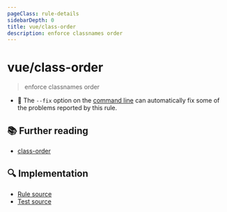 ```yaml
---
pageClass: rule-details
sidebarDepth: 0
title: vue/class-order
description: enforce classnames order
---
```

# vue/class-order
> enforce classnames order

- :wrench: The `--fix` option on the [command line](https://eslint.org/docs/user-guide/command-line-interface#fixing-problems) can automatically fix some of the problems reported by this rule.

## :books: Further reading

- [class-order]

[class-order]: https://eslint.org/docs/rules/class-order

## :mag: Implementation

- [Rule source](https://github.com/vuejs/eslint-plugin-vue/blob/master/lib/rules/class-order.js)
- [Test source](https://github.com/vuejs/eslint-plugin-vue/blob/master/tests/lib/rules/class-order.js)

